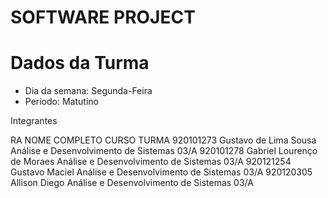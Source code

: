 # SOFTWARE PROJECT

# Dados da Turma
  - Dia da semana: Segunda-Feira
  - Período: Matutino

Integrantes

 RA           NOME COMPLETO               CURSO                                   TURMA
 920101273    Gustavo de Lima Sousa       Análise e Desenvolvimento de Sistemas   03/A
 920101278    Gabriel Lourenço de Moraes  Análise e Desenvolvimento de Sistemas   03/A
 920121254    Gustavo Maciel              Análise e Desenvolvimento de Sistemas   03/A
 920120305    Allison Diego               Análise e Desenvolvimento de Sistemas   03/A
 
